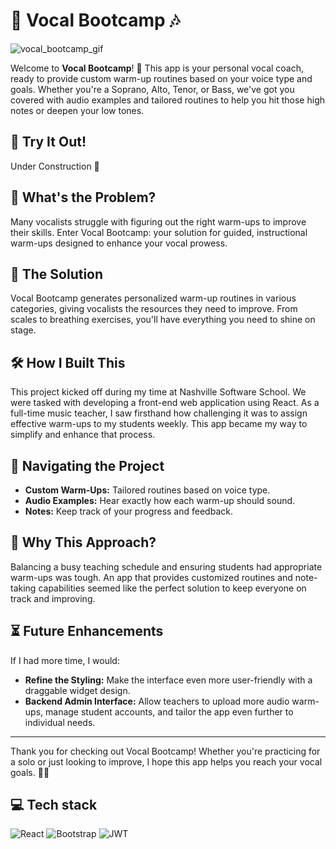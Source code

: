 # 🎤 Vocal Bootcamp 🎶
![vocal_bootcamp_gif](https://user-images.githubusercontent.com/77642588/133023058-b1056871-21e6-48b5-8760-964a7f76864b.gif)

Welcome to **Vocal Bootcamp**! 🎵 This app is your personal vocal coach, ready to provide custom warm-up routines based on your voice type and goals. Whether you're a Soprano, Alto, Tenor, or Bass, we've got you covered with audio examples and tailored routines to help you hit those high notes or deepen your low tones.

## 🚀 Try It Out!
Under Construction 🛂  

## 🧐 What's the Problem?

Many vocalists struggle with figuring out the right warm-ups to improve their skills. Enter Vocal Bootcamp: your solution for guided, instructional warm-ups designed to enhance your vocal prowess.

## 🌟 The Solution

Vocal Bootcamp generates personalized warm-up routines in various categories, giving vocalists the resources they need to improve. From scales to breathing exercises, you'll have everything you need to shine on stage.

## 🛠 How I Built This

This project kicked off during my time at Nashville Software School. We were tasked with developing a front-end web application using React. As a full-time music teacher, I saw firsthand how challenging it was to assign effective warm-ups to my students weekly. This app became my way to simplify and enhance that process.

## 🧭 Navigating the Project

- **Custom Warm-Ups:** Tailored routines based on voice type.
- **Audio Examples:** Hear exactly how each warm-up should sound.
- **Notes:** Keep track of your progress and feedback.

## 🤔 Why This Approach?

Balancing a busy teaching schedule and ensuring students had appropriate warm-ups was tough. An app that provides customized routines and note-taking capabilities seemed like the perfect solution to keep everyone on track and improving.

## ⏳ Future Enhancements

If I had more time, I would:

- **Refine the Styling:** Make the interface even more user-friendly with a draggable widget design.
- **Backend Admin Interface:** Allow teachers to upload more audio warm-ups, manage student accounts, and tailor the app even further to individual needs.

---

Thank you for checking out Vocal Bootcamp! Whether you're practicing for a solo or just looking to improve, I hope this app helps you reach your vocal goals. 🎤✨

## 💻 Tech stack
![React](https://img.shields.io/badge/react-%2320232a.svg?style=for-the-badge&logo=react&logoColor=%2361DAFB) ![Bootstrap](https://img.shields.io/badge/bootstrap-%238511FA.svg?style=for-the-badge&logo=bootstrap&logoColor=white) ![JWT](https://img.shields.io/badge/JWT-black?style=for-the-badge&logo=JSON%20web%20tokens)
